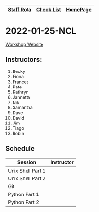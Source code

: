 |[Staff Rota](rota.md)|[Check List](checklist.md)|[HomePage](http://carpentries.ncldata.dev)|
|-|-|-|

# 2022-01-25-NCL

[Workshop Website](https://github.com/NclRSE-Training/2021-10-25-NCL)

## Instructors:

1. Becky
1. Fiona
1. Frances
1. Kate
1. Kathryn
1. Jannetta
1. Nik
1. Samantha
1. Dave
1. David
1. Jim
1. Tiago
1. Robin

## Schedule
|Session|Instructor|
|-|-|
|Unix Shell Part 1|<Instructor>|
|Unix Shell Part 2|<Instructor>|
|Git|<Instructor>|
|Python Part 1|<Instructor>|
|Python Part 2|<Instructor>|
